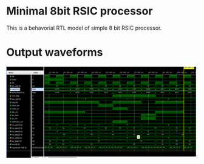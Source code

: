 # Minimal 8bit RSIC processor
This is a behavorial RTL model of simple 8 bit RSIC processor. 

# Output waveforms
![Alt Text](8bit-RSIC-Processor\Images\waveforms.png)